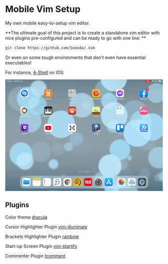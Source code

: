# Mobile Vim Setup
My own mobile easy-to-setup vim editor.

**The ultimate goal of this project is to create a standalone vim editor with nice plugins pre-configured and can be ready to go with one line: **

```bash
git clone https://github.com/Soooda/.vim
```

Or even on some tough environments that don't even have essential executables!

For instance, [A-Shell](https://github.com/holzschu/a-shell) on IOS:

![Example](example.gif)

## Plugins
Color theme [dracula](https://draculatheme.com/vim)

Cursor Highlighter Plugin [vim-illuminate](https://github.com/RRethy/vim-illuminate)

Brackets Highlighter Plugin [rainbow](https://github.com/luochen1990/rainbow)

Start-up Screen Plugin [vim-startify](https://github.com/mhinz/vim-startify)

Commenter Plugin [tcomment](https://github.com/tomtom/tcomment_vim)

